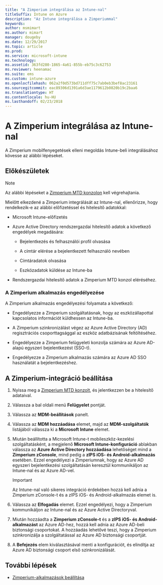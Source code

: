 ```yaml
---
title: "A Zimperium integrálása az Intune-nal"
titleSuffix: Intune on Azure
description: "Az Intune integrálása a Zimperiummal"
keywords: 
author: msmimart
ms.author: mimart
manager: dougeby
ms.date: 12/29/2017
ms.topic: article
ms.prod: 
ms.service: microsoft-intune
ms.technology: 
ms.assetid: 363fd280-1865-4a61-855b-eb75c3c62753
ms.reviewer: heenamac
ms.suite: ems
ms.custom: intune-azure
ms.openlocfilehash: 062a2f0d573bd711dff75c7ab0eb3bef8ac23161
ms.sourcegitcommit: eac89306d1391a6d3ae1179612b0820b19c2baa6
ms.translationtype: HT
ms.contentlocale: hu-HU
ms.lasthandoff: 02/23/2018
---
```

# <a name="integrate-zimperium-with-intune"></a>A Zimperium integrálása az Intune-nal

A Zimperium mobilfenyegetések elleni megoldás Intune-beli integrálásához kövesse az alábbi lépéseket.

## <a name="before-you-begin"></a>Előkészületek

> [!NOTE]
> Az alábbi lépéseket a [Zimperium MTD konzolon](https://staging2-console.zimperium.com) kell végrehajtania.

Mielőtt elkezdené a Zimperium integrálását az Intune-nal, ellenőrizze, hogy rendelkezik-e az alábbi előfizetéssel és hitelesítő adatokkal:

-   Microsoft Intune-előfizetés

-   Azure Active Directory rendszergazdai hitelesítő adatok a következő engedélyek megadására:

    -   Bejelentkezés és felhasználói profil olvasása

    -   A címtár elérése a bejelentkezett felhasználó nevében

    -   Címtáradatok olvasása

    -   Eszközadatok küldése az Intune-ba

-   Rendszergazdai hitelesítő adatok a Zimperium MTD konzol eléréséhez.

### <a name="zimperium-app-authorization"></a>A Zimperium alkalmazás engedélyezése

A Zimperium alkalmazás engedélyezési folyamata a következő:

-   Engedélyezze a Zimperium szolgáltatásnak, hogy az eszközállapottal kapcsolatos információt küldhessen az Intune-ba.

-   A Zimperium szinkronizálást végez az Azure Active Directory (AD) regisztrációs csoporttagsággal az eszköz adatbázisának feltöltéséhez.

-   Engedélyezze a Zimperium felügyeleti konzolja számára az Azure AD-alapú egyszeri bejelentkezést (SSO-t).

-   Engedélyezze a Zimperium alkalmazás számára az Azure AD SSO használatát a bejelentkezéshez.

## <a name="to-set-up-zimperium-integration"></a>A Zimperium-integráció beállítása

1.  Nyissa meg a [Zimperium MTD konzolt](https://staging2-console.zimperium.com), és jelentkezzen be a hitelesítő adataival.

2.  Válassza a bal oldali menü **Felügyelet** pontját.

3.  Válassza az **MDM-beállítások** panelt.

4.  Válassza az **MDM hozzáadása** elemet, majd az **MDM-szolgáltatók** listájából válassza ki a **Microsoft Intune** elemet.

5.  Miután beállította a Microsoft Intune-t mobileszköz-kezelési szolgáltatásként, a megjelenő **Microsoft Intune-konfiguráció** ablakban válassza az **Azure Active Directory hozzáadása** lehetőséget mind a **Zimperium zConsole**, mind pedig a **zIPS iOS- és Android-alkalmazás** esetében. Ezzel engedélyezi a Zimperiumnak, hogy az Azure AD egyszeri bejelentkezési szolgáltatásán keresztül kommunikáljon az Intune-nal és az Azure AD-vel.

    > [!IMPORTANT]
    > Az Intune-nal való sikeres integráció érdekében hozzá kell adnia a Zimperium zConsole-t és a zIPS iOS- és Android-alkalmazás elemet is.

6.  Válassza az **Elfogadás** elemet. Ezzel engedélyezi, hogy a Zimperium kommunikáljon az Intune-nal és az Azure Active Directoryval.

7.  Miután hozzáadta a **Zimperium zConsole-t** és a **zIPS iOS- és Android-alkalmazást** az Azure AD-hez, hozzá kell adnia az Azure AD-beli biztonsági csoportokat. A hozzáadás lehetővé teszi, hogy a Zimperium szinkronizálja a szolgáltatással az Azure AD biztonsági csoportját.

8.  A **Befejezés** elem kiválasztásával menti a konfigurációt, és elindítja az Azure AD biztonsági csoport első szinkronizálását.

## <a name="next-steps"></a>További lépések

-   [Zimperium-alkalmazások beállítása](mtd-apps-ios-app-configuration-policy-add-assign.md)
